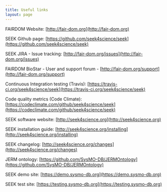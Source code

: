 ```yaml
---
title: Useful links
layout: page
---
```


FAIRDOM Website: [http://fair-dom.org](http://fair-dom.org)

SEEK Github page: [https://github.com/seek4science/seek](https://github.com/seek4science/seek)

SEEK JIRA - Issue tracking: [http://fair-dom.org/issues](http://fair-dom.org/issues)

FAIRDOM BioStar - User and support forum - [http://fair-dom.org/support](http://fair-dom.org/support)

​Continuous Integration testing (Travis): [https://travis-ci.org/seek4science/seek](https://travis-ci.org/seek4science/seek)

Code quality metrics (Code Climate): [https://codeclimate.com/github/seek4science/seek​](https://codeclimate.com/github/seek4science/seek)

SEEK software website: [http://seek4science.org](http://seek4science.org)

SEEK installation guide: [http://seek4science.org/installing](http://seek4science.org/installing)

SEEK changelog: [http://seek4science.org/changes](http://seek4science.org/changes)

JERM ontology: [https://github.com/SysMO-DB/JERMOntology](https://github.com/SysMO-DB/JERMOntology)

SEEK demo site: [https://demo.sysmo-db.org](https://demo.sysmo-db.org)

SEEK test site: [https://testing.sysmo-db.org](https://testing.sysmo-db.org)